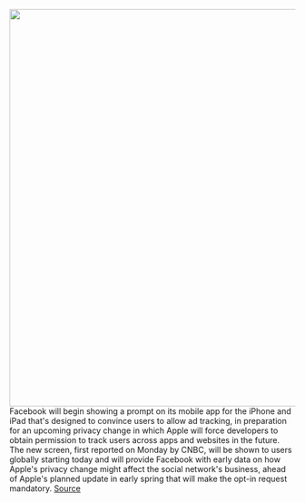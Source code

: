 <img src='https://cdn.vox-cdn.com/thumbor/GqHHV_n1tTpnVfbqD4GU9h64_sE=/0x0:2040x1360/1200x800/filters:focal(895x550:1221x876)/cdn.vox-cdn.com/uploads/chorus_image/image/68751771/akrales_180614_1777_0080.0.jpg' width='700px' /><br/>
Facebook will begin showing a prompt on its mobile app for the iPhone and iPad that's designed to convince users to allow ad tracking, in preparation for an upcoming privacy change in which Apple will force developers to obtain permission to track users across apps and websites in the future. The new screen, first reported on Monday by CNBC, will be shown to users globally starting today and will provide Facebook with early data on how Apple's privacy change might affect the social network's business, ahead of Apple's planned update in early spring that will make the opt-in request mandatory.
<a href='https://www.theverge.com/2021/2/1/22260274/facebook-prompt-apple-ios-ad-tracking-opt-in-permission-privacy-update'> Source <a/>